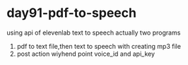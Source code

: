 # day91-pdf-to-speech
using api of elevenlab text to speech
actually two programs
1) pdf to text file,then text to speech with creating mp3 file
2) post action wiyhend point voice_id and api_key
   
